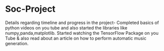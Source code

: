 # Soc-Project
Details regarding timeline and progress in the project-
Completed basics of python videos on you tube and also started the libraries like numpy,panda,matplotlib.
Started watching the TensorFlow Package on you Tube & also read about an article on how to perform automatic music generation.
